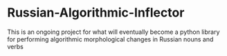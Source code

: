 # Russian-Algorithmic-Inflector
This is an ongoing project for what will eventually become a python library for performing algorithmic morphological changes in Russian nouns and verbs
